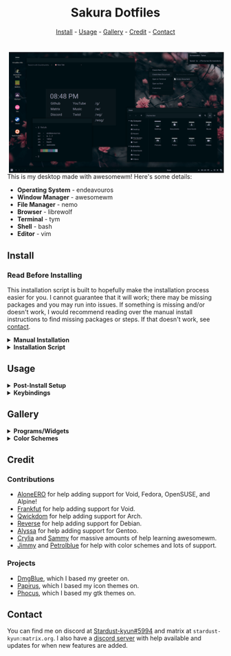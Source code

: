 <h1 align=center>Sakura Dotfiles</h1>

<div align="center">
<a href="#install">Install</a> - <a href="#usage">Usage</a> - <a href="#gallery">Gallery</a> - <a href="#credit">Credit</a> - <a href="#contact">Contact</a>
</div>

<h1></h1>

<img src="src/thumbnail.png" alt="img" align="right" width="500px">

This is my desktop made with awesomewm! Here's some details:

- **Operating System** - endeavouros
- **Window Manager** - awesomewm
- **File Manager** - nemo
- **Browser** - librewolf
- **Terminal** - tym
- **Shell** - bash
- **Editor** - vim

## Install

### Read Before Installing

This installation script is built to hopefully make the installation process easier for you. I cannot guarantee that it will work; there may be missing packages and you may run into issues. If something is missing and/or doesn't work, I would recommend reading over the manual install instructions to find missing packages or steps. If that doesn't work, see <a href="#contact">contact</a>.

<details>
<summary><b>Manual Installation</b></summary>

---

### Minimal Installation Packages

These packages use their names from the Arch repos and AUR. If you can't find them for your distribution, try using the source url from Arch repos.

- base-devel - utilities
- xorg - display server
    + xclip - clipboard
    + xorg-xprop - fetch dep
    + xsettingsd - reload gtk/icons
- pipewire - audio
- light - brightness
    + inotify-tools - brightness widget dep
- lightdm - display manager
    + lightdm-webkit2-greeter - greeter
    + light-locker - lock screen
- awesome-git - window manager
- rofi - run launcher
- picom - compositor
- polkit-gnome - polkit
- xdg-user-dirs - generate home dirs
- maim - screenshot
- ttf-roboto - gtk font
- ttf-roboto-mono - mono font
- noto-fonts - font support
- noto-fonts-cjk - cjk font support
- noto-fonts-emoji - emoji font support
- noto-fonts-extra - extra font support
- papirus-icon-theme - icon theme
- xcursor-breeze - cursor theme

### Utilities

- gvim - vim with clipboard
- librewolf - browser
- nemo - file manager
- gpicview - image viewer
- zathura - pdf viewer
- network-manager-applet - network applet
- cbatticon - battery applet
- volumeicon - volume applet

### Setup

- copy contents of `home` to `~/`
- copy contents of `usr/share` to `/usr/share`
- copy contents of `usr/bin` to `/usr/bin`
- copy contents of `lib/librewolf` to `/lib/librewolf` (if librewolf installed)
    + edit mozilla.cfg and replace `USER` with your user's name
- uncomment `#greeter-session=` and set it to `lightdm-webkit2-greeter` in `/etc/lightdm/lightdm.conf`
- set `webkit_theme` to `greeter` in `/etc/lightdm/lightdm-webkit2-greeter.conf`
- enable lightdm service
- enable NetworkManager service (if network-manager-applet installed)
- make contents of `~/.config/awesome/bin` executable
- update font cache `fc-cache -fv`
- update xrdb `xrdb ~/.Xresources`
- generate home dirs `xdg-user-dirs-update`
- make screenshots dir in `~/Pictures/Screenshots`

---

</details>

<details>
<summary><b>Installation Script</b></summary>

---

### Distro Installation

First, you'll need to install the distribution of your choice. Currently supported distros are Arch-based, Debian-based, Fedora-based, Gentoo-based, Void, OpenSUSE, and Alpine. It's recommended to install `xorg` and `pipewire` manually prior to running the script. You will need to install `git` to clone the repository.

Other distributions are not officially supported and may be added in the future.

### After System Installation

```
git clone https://github.com/stardust-kyun/dotfiles ~/dotfiles
cd ~/dotfiles
./install.sh

# Install with log
script -c ./install.sh ~/dotfiles-log.txt 
```

---

</details>

## Usage

<details>
<summary><b>Post-Install Setup</b></summary>

---

### Minimal Install Setup

Since the minimal install doesn't include many programs/utilities, you'll need to install some before rebooting. I recommend installing a terminal, browser, file manager, and text editor. 

### Configuration

The file `~/.config/awesome/rc.lua` contains configuration options for awesome's default commands:

| Configuration  | Description              | Default                            |
| -------------- | ------------------------ | ---------------------------------- |
| `c.terminal`   | Default Terminal         | `"tym"`                            |
| `c.browser`    | Default Web Browser      | `"librewolf"`                      |
| `c.files`      | Default File Manager     | `"nemo"`                           |
| `c.editor`     | Default Text Editor      | `"vim"`                            |
| `c.editor_cmd` | Default Editor Command   | `c.terminal .. " -e " .. c.editor` |
| `c.modkey`     | Default Modkey           | `"Mod4"`                           |
| `c.shutdown`   | Default Shutdown Command | `"systemctl poweroff"`             |
| `c.reboot`     | Default Reboot Command   | `"systemctl reboot"`               |

If your distribution uses `runit` instead of `systemd` you will need to set `c.shutdown` and `c.reboot` to `loginctl poweroff` and `loginctl reboot`, respectively. You must have `elogind` installed and enabled for this to work.

---

</details>

<details>
<summary><b>Keybindings</b></summary>

---

### Configuration

The file `~/.config/awesome/config/bind.lua` contains awesome's keybindings:

| Keybinding         | Description           |
| ------------------ | --------------------- |
| `Mod+Enter`        | Open a Terminal       |
| `Mod+k`            | Show Keybindings      |
| `Mod+0`            | Show Power Menu       |
| `Mod+d`            | Show Run Launcher     |
| `Mod+e`            | Show Kaomoji Menu     |
| `Mod+Shift+d`      | Show Desktop Menu     |
| `Mod+Delete`       | Full Screenshot       |
| `Mod+Shift+Delete` | Partial Screenshot    |
| `Mod+Tab`          | Focus Next Window     |
| `Mod+Shift+Tab`    | Focus Previous Window |
| `Mod+1-6`          | Change Tag            |
| `Mod+Shift+1-6`    | Move Client to Tag    |
| `Mod+f`            | Toggle Fullscreen     |
| `Mod+s`            | Toggle Floating       |
| `Mod+m`            | Toggle Maximize       |
| `Mod+Shift+q`      | Close Window          |

---

</details>

## Gallery

<details>
<summary><b>Programs/Widgets</b></summary>

### Terminal
![terminal](src/terminal.png)

### Graphical
![graphical](src/graphical.png)

### Widget
![widget](src/widget.png)

### Browser
![browser](src/browser.png)

### Lock Screen
![lockscreen](src/lockscreen.png)

</details>

<details>
<summary><b>Color Schemes</b></summary>

### Sakura
![terminal](src/sakura.png)

### Bloom
![graphical](src/bloom.png)

### Shore
![widget](src/shore.png)

### Wave
![browser](src/wave.png)

</details>

## Credit

### Contributions

- [AloneERO](https://gitlab.com/AloneER0) for help adding support for Void, Fedora, OpenSUSE, and Alpine!
- [Frankfut](https://github.com/frankfutlg) for help adding support for Void.
- [Qwickdom](https://github.com/Qwickdom) for help adding support for Arch.
- [Reverse](https://github.com/Reversedc) for help adding support for Debian.
- [Alyssa](https://github.com/alyssa-sudo) for help adding support for Gentoo.
- [Crylia](https://github.com/Crylia) and [Sammy](https://github.com/TorchedSammy) for massive amounts of help learning awesomewm.
- [Jimmy](https://github.com/Jimmysit0) and [Petrolblue](https://github.com/petrolblue) for help with color schemes and lots of support.

### Projects

- [DmgBlue](https://github.com/davidmogar/lightdm-webkit2-dmg_blue), which I based my greeter on.
- [Papirus](https://github.com/PapirusDevelopmentTeam/papirus-icon-theme), which I based my icon themes on.
- [Phocus](https://github.com/phocus/gtk), which I based my gtk themes on.

## Contact

You can find me on discord at [Stardust-kyun#5994](https://discord.com/users/417133059654156299) and matrix at `stardust-kyun:matrix.org`. I also have a [discord server](https://discord.gg/38hQb6V8AW) with help available and updates for when new features are added.
